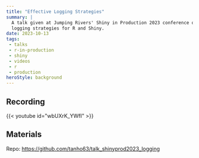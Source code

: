 ```yaml
---
title: "Effective Logging Strategies"
summary: | 
  A talk given at Jumping Rivers' Shiny in Production 2023 conference on effective
  logging strategies for R and Shiny.
date: 2023-10-13
tags: 
 - talks
 - r-in-production
 - shiny
 - videos
 - r
 - production
heroStyle: background
---
```


## Recording

{{< youtube id="wbUXrK_YWfI" >}}

## Materials

Repo: https://github.com/tanho63/talk_shinyprod2023_logging
